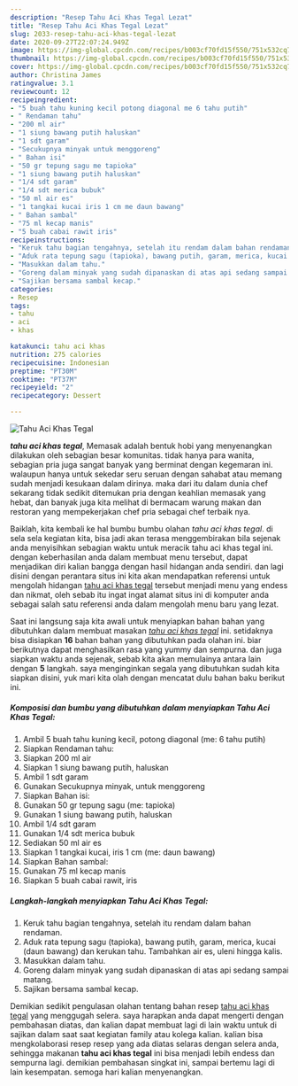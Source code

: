```yaml
---
description: "Resep Tahu Aci Khas Tegal Lezat"
title: "Resep Tahu Aci Khas Tegal Lezat"
slug: 2033-resep-tahu-aci-khas-tegal-lezat
date: 2020-09-27T22:07:24.949Z
image: https://img-global.cpcdn.com/recipes/b003cf70fd15f550/751x532cq70/tahu-aci-khas-tegal-foto-resep-utama.jpg
thumbnail: https://img-global.cpcdn.com/recipes/b003cf70fd15f550/751x532cq70/tahu-aci-khas-tegal-foto-resep-utama.jpg
cover: https://img-global.cpcdn.com/recipes/b003cf70fd15f550/751x532cq70/tahu-aci-khas-tegal-foto-resep-utama.jpg
author: Christina James
ratingvalue: 3.1
reviewcount: 12
recipeingredient:
- "5 buah tahu kuning kecil potong diagonal me 6 tahu putih"
- " Rendaman tahu"
- "200 ml air"
- "1 siung bawang putih haluskan"
- "1 sdt garam"
- "Secukupnya minyak untuk menggoreng"
- " Bahan isi"
- "50 gr tepung sagu me tapioka"
- "1 siung bawang putih haluskan"
- "1/4 sdt garam"
- "1/4 sdt merica bubuk"
- "50 ml air es"
- "1 tangkai kucai iris 1 cm me daun bawang"
- " Bahan sambal"
- "75 ml kecap manis"
- "5 buah cabai rawit iris"
recipeinstructions:
- "Keruk tahu bagian tengahnya, setelah itu rendam dalam bahan rendaman."
- "Aduk rata tepung sagu (tapioka), bawang putih, garam, merica, kucai (daun bawang) dan kerukan tahu. Tambahkan air es, uleni hingga kalis."
- "Masukkan dalam tahu."
- "Goreng dalam minyak yang sudah dipanaskan di atas api sedang sampai matang."
- "Sajikan bersama sambal kecap."
categories:
- Resep
tags:
- tahu
- aci
- khas

katakunci: tahu aci khas 
nutrition: 275 calories
recipecuisine: Indonesian
preptime: "PT30M"
cooktime: "PT37M"
recipeyield: "2"
recipecategory: Dessert

---
```



![Tahu Aci Khas Tegal](https://img-global.cpcdn.com/recipes/b003cf70fd15f550/751x532cq70/tahu-aci-khas-tegal-foto-resep-utama.jpg)

<b><i>tahu aci khas tegal</i></b>, Memasak adalah bentuk hobi yang menyenangkan dilakukan oleh sebagian besar komunitas. tidak hanya para wanita, sebagian pria juga sangat banyak yang berminat dengan kegemaran ini. walaupun hanya untuk sekedar seru seruan dengan sahabat atau memang sudah menjadi kesukaan dalam dirinya. maka dari itu dalam dunia chef sekarang tidak sedikit ditemukan pria dengan keahlian memasak yang hebat, dan banyak juga kita melihat di bermacam warung makan dan restoran yang mempekerjakan chef pria sebagai chef terbaik nya.



Baiklah, kita kembali ke hal bumbu bumbu olahan <i>tahu aci khas tegal</i>. di sela sela kegiatan kita, bisa jadi akan terasa menggembirakan bila sejenak anda menyisihkan sebagian waktu untuk meracik tahu aci khas tegal ini. dengan keberhasilan anda dalam membuat menu tersebut, dapat menjadikan diri kalian bangga dengan hasil hidangan anda sendiri. dan lagi disini dengan perantara situs ini kita akan mendapatkan referensi untuk mengolah hidangan <u>tahu aci khas tegal</u> tersebut menjadi menu yang endess dan nikmat, oleh sebab itu ingat ingat alamat situs ini di komputer anda sebagai salah satu referensi anda dalam mengolah menu baru yang lezat.


Saat ini langsung saja kita awali untuk menyiapkan bahan bahan yang dibutuhkan dalam membuat masakan <u><i>tahu aci khas tegal</i></u> ini. setidaknya bisa disiapkan <b>16</b> bahan bahan yang dibutuhkan pada olahan ini. biar berikutnya dapat menghasilkan rasa yang yummy dan sempurna. dan juga siapkan waktu anda sejenak, sebab kita akan memulainya antara lain dengan <b>5</b> langkah. saya menginginkan segala yang dibutuhkan sudah kita siapkan disini, yuk mari kita olah dengan mencatat dulu bahan baku berikut ini.

<!--inarticleads1-->

##### Komposisi dan bumbu yang dibutuhkan dalam menyiapkan Tahu Aci Khas Tegal:

1. Ambil 5 buah tahu kuning kecil, potong diagonal (me: 6 tahu putih)
1. Siapkan  Rendaman tahu:
1. Siapkan 200 ml air
1. Siapkan 1 siung bawang putih, haluskan
1. Ambil 1 sdt garam
1. Gunakan Secukupnya minyak, untuk menggoreng
1. Siapkan  Bahan isi:
1. Gunakan 50 gr tepung sagu (me: tapioka)
1. Gunakan 1 siung bawang putih, haluskan
1. Ambil 1/4 sdt garam
1. Gunakan 1/4 sdt merica bubuk
1. Sediakan 50 ml air es
1. Siapkan 1 tangkai kucai, iris 1 cm (me: daun bawang)
1. Siapkan  Bahan sambal:
1. Gunakan 75 ml kecap manis
1. Siapkan 5 buah cabai rawit, iris




<!--inarticleads2-->

##### Langkah-langkah menyiapkan Tahu Aci Khas Tegal:

1. Keruk tahu bagian tengahnya, setelah itu rendam dalam bahan rendaman.
1. Aduk rata tepung sagu (tapioka), bawang putih, garam, merica, kucai (daun bawang) dan kerukan tahu. Tambahkan air es, uleni hingga kalis.
1. Masukkan dalam tahu.
1. Goreng dalam minyak yang sudah dipanaskan di atas api sedang sampai matang.
1. Sajikan bersama sambal kecap.




Demikian sedikit pengulasan olahan tentang bahan resep <u>tahu aci khas tegal</u> yang menggugah selera. saya harapkan anda dapat mengerti dengan pembahasan diatas, dan kalian dapat membuat lagi di lain waktu untuk di sajikan dalam saat saat kegiatan family atau kolega kalian. kalian bisa mengkolaborasi resep resep yang ada diatas selaras dengan selera anda, sehingga makanan <b>tahu aci khas tegal</b> ini bisa menjadi lebih endess dan sempurna lagi. demikian pembahasan singkat ini, sampai bertemu lagi di lain kesempatan. semoga hari kalian menyenangkan.
